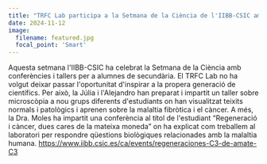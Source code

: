```yaml
---
title: "TRFC Lab participa a la Setmana de la Ciència de l'IIBB-CSIC amb una conferència i un taller de microscòpia"
date: 2024-11-12
image:
  filename: featured.jpg
  focal_point: 'Smart'
---
```


Aquesta setmana l'IIBB-CSIC ha celebrat la Setmana de la Ciència amb conferències i tallers per a alumnes de secundària. El TRFC Lab no ha volgut deixar passar l'oportunitat d'inspirar a la propera generació de científics. Per això, la Júlia i l'Alejandro han preparat i impartit un taller sobre microscòpia a nou grups diferents d'estudiants on han visualitzat teixits normals i patològics i aprenen sobre la malaltia fibròtica i el càncer. A més, la Dra. Moles ha impartit una conferència al títol de l'estudiant “Regeneració i càncer, dues cares de la mateixa moneda” on ha explicat com treballem al laboratori per respondre qüestions biològiques relacionades amb la malaltia humana. https://www.iibb.csic.es/ca/events/regeneraciones-C3-de-amate-C3